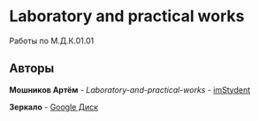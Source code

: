 # Laboratory and practical works

Работы по М.Д.К.01.01

 ## Авторы

**Мошников Артём** - *Laboratory-and-practical-works* - [imStydent](https://github.com/imStydent)

**Зеркало** - [Google Диск](https://drive.google.com/drive/folders/13NbrdgpJLubZ5aBZOOWB_YmovJ6wD3ZP?usp=drive_link) 
